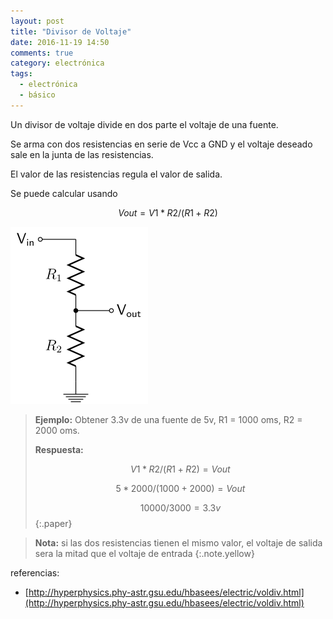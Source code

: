 ```yaml
---
layout: post
title: "Divisor de Voltaje"
date: 2016-11-19 14:50
comments: true
category: electrónica
tags:
  - electrónica
  - básico
---
```


Un divisor de voltaje divide en dos parte el voltaje de una fuente.

Se arma con dos resistencias en serie de Vcc a GND y el voltaje deseado sale en la junta de las resistencias.

El valor de las resistencias regula el valor de salida.

Se puede calcular usando

$$ Vout = V1*R2/(R1+R2) $$

![divisor de voltaje](/assets/img/posts/voltaje_divider.png)

> **Ejemplo:** Obtener 3.3v de una fuente de 5v, R1 = 1000 oms, R2 = 2000 oms.
>
> **Respuesta:**
>
> $$ V1*R2/(R1+R2) = Vout $$
>
> $$ 5*2000/(1000 + 2000) = Vout $$
>
> $$ 10000/3000 = 3.3v $$
{:.paper}

> **Nota:** si las dos resistencias tienen el mismo valor, el voltaje de salida sera la mitad que el voltaje de entrada
{:.note.yellow}

referencias:
* [http://hyperphysics.phy-astr.gsu.edu/hbasees/electric/voldiv.html](http://hyperphysics.phy-astr.gsu.edu/hbasees/electric/voldiv.html)

